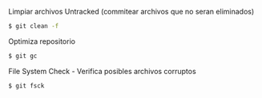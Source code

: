 Limpiar archivos Untracked (commitear archivos que no seran eliminados)

```bash
$ git clean -f
```

Optimiza repositorio

```bash
$ git gc
```

File System Check - Verifica posibles archivos corruptos

```bash
$ git fsck
```